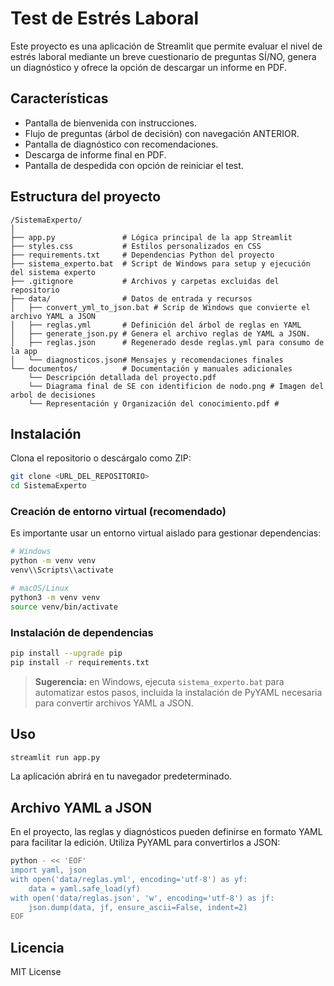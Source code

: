# Test de Estrés Laboral

Este proyecto es una aplicación de Streamlit que permite evaluar el nivel de estrés laboral mediante un breve cuestionario de preguntas SÍ/NO, genera un diagnóstico y ofrece la opción de descargar un informe en PDF.

## Características

- Pantalla de bienvenida con instrucciones.
- Flujo de preguntas (árbol de decisión) con navegación ANTERIOR.
- Pantalla de diagnóstico con recomendaciones.
- Descarga de informe final en PDF.
- Pantalla de despedida con opción de reiniciar el test.

## Estructura del proyecto

```
/SistemaExperto/
│
├── app.py               # Lógica principal de la app Streamlit
├── styles.css           # Estilos personalizados en CSS
├── requirements.txt     # Dependencias Python del proyecto
├── sistema_experto.bat  # Script de Windows para setup y ejecución del sistema experto
├── .gitignore           # Archivos y carpetas excluidas del repositorio
├── data/                # Datos de entrada y recursos
│   ├── convert_yml_to_json.bat # Scrip de Windows que convierte el archivo YAML a JSON
│   ├── reglas.yml       # Definición del árbol de reglas en YAML
│   ├── generate_json.py # Genera el archivo reglas de YAML a JSON. 
│   ├── reglas.json      # Regenerado desde reglas.yml para consumo de la app
│   └── diagnosticos.json# Mensajes y recomendaciones finales
└── documentos/          # Documentación y manuales adicionales
    └── Descripción detallada del proyecto.pdf 
    └── Diagrama final de SE con identificion de nodo.png # Imagen del arbol de decisiones
    └── Representación y Organización del conocimiento.pdf #     
```

## Instalación

Clona el repositorio o descárgalo como ZIP:

```bash
git clone <URL_DEL_REPOSITORIO>
cd SistemaExperto
```

### Creación de entorno virtual (recomendado)

Es importante usar un entorno virtual aislado para gestionar dependencias:

```bash
# Windows
python -m venv venv
venv\\Scripts\\activate

# macOS/Linux
python3 -m venv venv
source venv/bin/activate
```

### Instalación de dependencias

```bash
pip install --upgrade pip
pip install -r requirements.txt
```

> **Sugerencia:** en Windows, ejecuta `sistema_experto.bat` para automatizar estos pasos, incluida la instalación de PyYAML necesaria para convertir archivos YAML a JSON.

## Uso

```bash
streamlit run app.py
```

La aplicación abrirá en tu navegador predeterminado.

## Archivo YAML a JSON

En el proyecto, las reglas y diagnósticos pueden definirse en formato YAML para facilitar la edición. Utiliza PyYAML para convertirlos a JSON:

```bash
python - << 'EOF'
import yaml, json
with open('data/reglas.yml', encoding='utf-8') as yf:
    data = yaml.safe_load(yf)
with open('data/reglas.json', 'w', encoding='utf-8') as jf:
    json.dump(data, jf, ensure_ascii=False, indent=2)
EOF
```

## Licencia

MIT License
```

